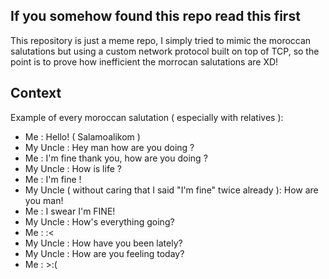 ## If you somehow found this repo read this first
This repository is just a meme repo, I simply tried to mimic the moroccan salutations but using a custom network protocol built on top of TCP, so the point is to prove how inefficient the morrocan salutations are XD!

## Context
Example of every moroccan salutation ( especially with relatives ):
* Me : Hello! ( Salamoalikom )
* My Uncle : Hey man how are you doing ?
* Me : I'm fine thank you, how are you doing ?
* My Uncle : How is life ?
* Me : I'm fine !
* My Uncle ( without caring that I said "I'm fine" twice already ): How are you man!
* Me : I swear I'm FINE!
* My Uncle : How's everything going?
* Me : :< 
* My Uncle : How have you been lately?
* My Uncle : How are you feeling today?
* Me : >:( 
